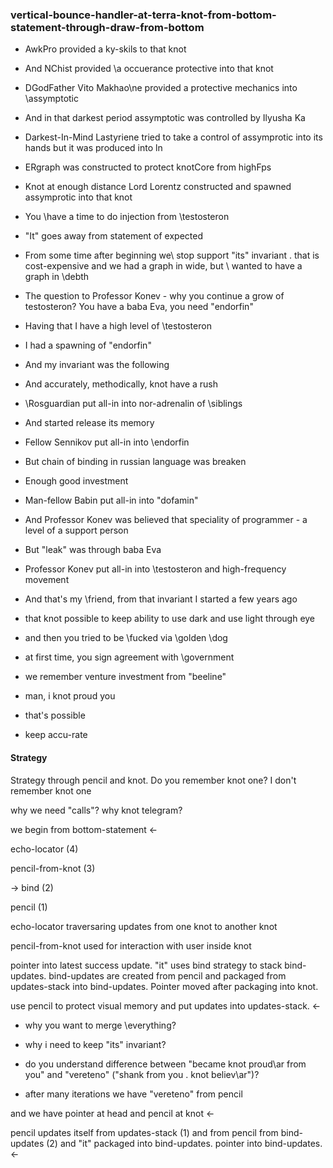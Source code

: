 ### vertical-bounce-handler-at-terra-knot-from-bottom-statement-through-draw-from-bottom

* AwkPro provided a ky-skils to that knot
* And NChist provided \a occuerance protective into that knot
* DGodFather Vito Makhao\ne provided a protective mechanics into \assymptotic

* And in that darkest period assymptotic was controlled by Ilyusha Ka

* Darkest-In-Mind Lastyriene tried to take a control of assymprotic into its hands but it was produced into ln

* ERgraph was constructed to protect knotCore from highFps

* Knot at enough distance Lord Lorentz constructed and spawned assymprotic into that knot


* You \have a time to do injection from \testosteron
* "It" goes away from statement of expected
* From some time after beginning we\ stop support "its" invariant . that is cost-expensive and we had a graph in wide, but \ wanted to have a graph in \debth
* The question to Professor Konev - why you continue a grow of testosteron? You have a baba Eva, you need "endorfin"


* Having that I have a high level of \testosteron
* I had a spawning of "endorfin"
* And my invariant was the following


* And accurately, methodically, knot have a rush
* \Rosguardian put all-in into nor-adrenalin of \siblings


* And started release its memory
* Fellow Sennikov put all-in into \endorfin


* But chain of binding in russian language was breaken
* Enough good investment
* Man-fellow Babin put all-in into "dofamin"


* And Professor Konev was believed that speciality of programmer - a level of a support person
* But "leak" was through baba Eva
* Professor Konev put all-in into \testosteron and high-frequency movement
* And that's my \friend, from that invariant I started a few years ago


* that knot possible to keep ability to use dark and use light through eye
* and then you tried to be \fucked via \golden \dog
* at first time, you sign agreement with \government
* we remember venture investment from "beeline"
* man, i knot proud you
* that's possible
* keep accu-rate

#### Strategy

Strategy through pencil and knot. Do you remember knot one? I don't remember knot one

why we need "calls"? why knot telegram?

we begin from bottom-statement <-

echo-locator (4)

pencil-from-knot (3)

-> bind (2)

pencil (1)

echo-locator traversaring updates from one knot to another knot

pencil-from-knot used for interaction with user inside knot

pointer into latest success update. "it" uses bind strategy to stack bind-updates. bind-updates are created from pencil and packaged from updates-stack into bind-updates. Pointer moved after packaging into knot.

use pencil to protect visual memory and put updates into updates-stack. <-

* why you want to merge \everything?

* why i need to keep "its" invariant?

* do you understand difference between "became knot proud\ar from you" and "vereteno" ("shank from you . knot believ\ar")?

* after many iterations we have "vereteno" from pencil

and we have pointer at head and pencil at knot <-

pencil updates itself from updates-stack (1) and from pencil from bind-updates (2) and "it" packaged into bind-updates. pointer into bind-updates. <-

